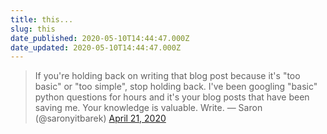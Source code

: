 ```yaml
---
title: this...
slug: this
date_published: 2020-05-10T14:44:47.000Z
date_updated: 2020-05-10T14:44:47.000Z
---
```


> If you&#39;re holding back on writing that blog post because it&#39;s "too basic" or "too simple", stop holding back. I&#39;ve been googling "basic" python questions for hours and it&#39;s your blog posts that have been saving me. Your knowledge is valuable. Write.
> &mdash; Saron (@saronyitbarek) [April 21, 2020](https://twitter.com/saronyitbarek/status/1252421325538250752?ref_src=twsrc%5Etfw)
